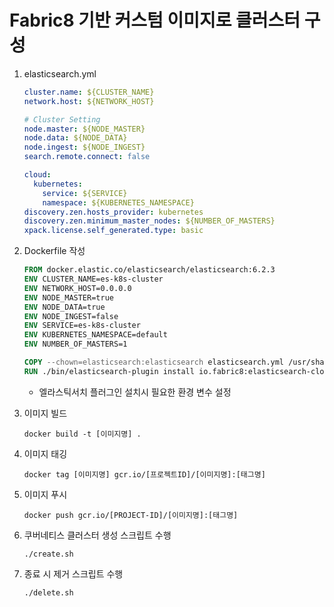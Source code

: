 # Fabric8 기반 커스텀 이미지로 클러스터 구성

1. elasticsearch.yml

   ```yaml
   cluster.name: ${CLUSTER_NAME}
   network.host: ${NETWORK_HOST}
   
   # Cluster Setting
   node.master: ${NODE_MASTER}
   node.data: ${NODE_DATA}
   node.ingest: ${NODE_INGEST}
   search.remote.connect: false
   
   cloud:
     kubernetes:
       service: ${SERVICE}
       namespace: ${KUBERNETES_NAMESPACE}
   discovery.zen.hosts_provider: kubernetes
   discovery.zen.minimum_master_nodes: ${NUMBER_OF_MASTERS}
   xpack.license.self_generated.type: basic
   ```

2. Dockerfile 작성

   ```dockerfile
   FROM docker.elastic.co/elasticsearch/elasticsearch:6.2.3
   ENV CLUSTER_NAME=es-k8s-cluster
   ENV NETWORK_HOST=0.0.0.0
   ENV NODE_MASTER=true
   ENV NODE_DATA=true
   ENV NODE_INGEST=false
   ENV SERVICE=es-k8s-cluster
   ENV KUBERNETES_NAMESPACE=default
   ENV NUMBER_OF_MASTERS=1
   
   COPY --chown=elasticsearch:elasticsearch elasticsearch.yml /usr/share/elasticsearch/config/
   RUN ./bin/elasticsearch-plugin install io.fabric8:elasticsearch-cloud-kubernetes:6.2.3.2
   ```

   * 엘라스틱서치 플러그인 설치시 필요한 환경 변수 설정

3. 이미지 빌드

   ```shell
   docker build -t [이미지명] .
   ```

4. 이미지 태깅

   ```shell
   docker tag [이미지명] gcr.io/[프로젝트ID]/[이미지명]:[태그명]
   ```

5. 이미지 푸시

   ```
   docker push gcr.io/[PROJECT-ID]/[이미지명]:[태그명]
   ```

6. 쿠버네티스 클러스터 생성 스크립트 수행

   ```shell
   ./create.sh
   ```

7. 종료 시 제거 스크립트 수행

   ```shell
   ./delete.sh
   ```


